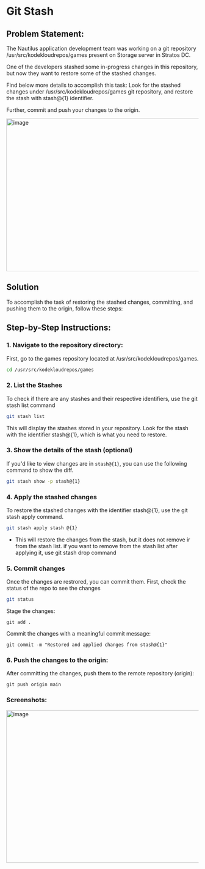 # Git Stash

## Problem Statement:

The Nautilus application development team was working on a git repository /usr/src/kodekloudrepos/games present on Storage server in Stratos DC. 

One of the developers stashed some in-progress changes in this repository, but now they want to restore some of the stashed changes. 


Find below more details to accomplish this task: Look for the stashed changes under /usr/src/kodekloudrepos/games git repository, and restore the stash with stash@{1} identifier. 

Further, commit and push your changes to the origin.

<img width="700" height="400" alt="image" src="https://github.com/user-attachments/assets/c7054649-f475-49e9-9f7f-3bc96005a235" />

## Solution

To accomplish the task of restoring the stashed changes, committing, and pushing them to the origin, follow these steps:

## Step-by-Step Instructions:

### 1. Navigate to the repository directory:

First, go to the games repository located at /usr/src/kodekloudrepos/games.

```bash
cd /usr/src/kodekloudrepos/games
```

### 2. List the Stashes
To check if there are any stashes and their respective identifiers, use the git stash list command
```bash
git stash list
```
This will display the stashes stored in your repository. Look for the stash with the identifier stash@{1}, which is what you need to restore.

### 3. Show the details of the stash (optional)
If you'd like to view changes are in `stash@{1}`, you can use the following command to show the diff.
```bash
git stash show -p stash@{1}
```
### 4.  Apply the stashed changes
To restore the stashed changes with the identifier stash@{1}, use the git stash apply command.
```bash
git stash apply stash @{1}
```
- This will restore the changes from the stash, but it does not remove ir from the stash list. if you want to remove from the stash list after applying it, use git stash drop command
### 5. Commit changes
Once the changes are restrored, you can commit them. First, check the status of the repo to see the changes
```bash
git status
```
Stage the changes:
```
git add .
```
Commit the changes with a meaningful commit message:
```
git commit -m "Restored and applied changes from stash@{1}"
```
### 6. Push the changes to the origin:
After committing the changes, push them to the remote repository (origin):
```
git push origin main
```
### Screenshots:

<img width="700" height="400" alt="image" src="https://github.com/user-attachments/assets/778ffbb9-6443-417f-99a0-40731024683e" />



